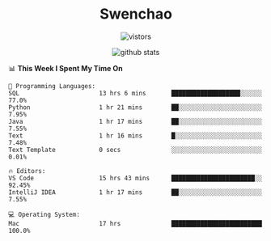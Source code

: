 <h1 align="center">Swenchao</h3>

<p align="center">
  <img src="https://visitor-badge.glitch.me/badge?page_id=Swenchao" alt="vistors" />
</p>

<p align="center">
  <img src="https://github-readme-stats.vercel.app/api?username=Swenchao&count_private=true&show_icons=true&theme=vue-dark&hide_title=true" alt="github stats" />
</p>

<!--START_SECTION:waka-->
📊 **This Week I Spent My Time On** 

```text
💬 Programming Languages: 
SQL                      13 hrs 6 mins       ███████████████████░░░░░░   77.0% 
Python                   1 hr 21 mins        ██░░░░░░░░░░░░░░░░░░░░░░░   7.95% 
Java                     1 hr 17 mins        ██░░░░░░░░░░░░░░░░░░░░░░░   7.55% 
Text                     1 hr 16 mins        █░░░░░░░░░░░░░░░░░░░░░░░░   7.48% 
Text Template            0 secs              ░░░░░░░░░░░░░░░░░░░░░░░░░   0.01%

🔥 Editors: 
VS Code                  15 hrs 43 mins      ███████████████████████░░   92.45% 
IntelliJ IDEA            1 hr 17 mins        ██░░░░░░░░░░░░░░░░░░░░░░░   7.55%

💻 Operating System: 
Mac                      17 hrs              █████████████████████████   100.0%

```


<!--END_SECTION:waka-->
